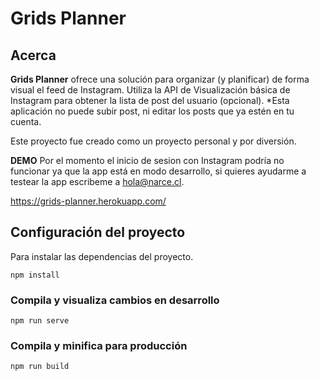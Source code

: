 
# Grids Planner

  

## Acerca

**Grids Planner** ofrece una solución para organizar (y planificar) de forma visual el feed de Instagram.
Utiliza la API de Visualización básica de Instagram para obtener la lista de post del usuario (opcional).
*Esta aplicación no puede subir post, ni editar los posts que ya estén en tu cuenta.

Este proyecto fue creado como un proyecto personal y por diversión.

  

**DEMO**
Por el momento el inicio de sesion con Instagram podría no funcionar ya que la app está en modo desarrollo, si quieres ayudarme a testear la app escribeme a hola@narce.cl.

https://grids-planner.herokuapp.com/

  

## Configuración del proyecto
Para instalar las dependencias del proyecto.
```
npm install
```

  

### Compila y visualiza cambios en desarrollo
```
npm run serve
```

  

### Compila y minifica para producción
```
npm run build
```

